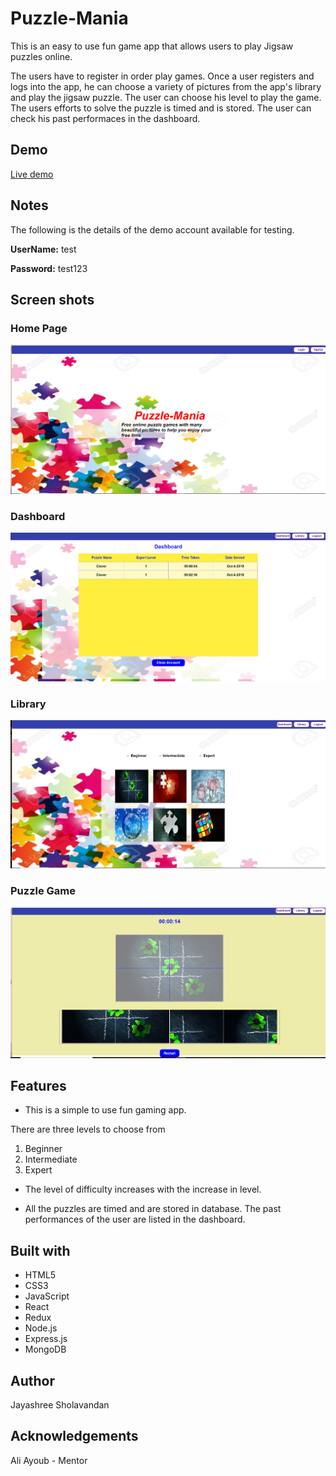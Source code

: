 # Puzzle-Mania

This is an easy to use fun game app that allows users to play Jigsaw puzzles online.

The users have to register in order play games. Once a user registers and logs into the app, he can choose a variety of pictures from the app's library and play the jigsaw puzzle. The user can choose his level to play the game. The users efforts to solve the puzzle is timed and is stored. The user can check his past performaces in the dashboard.

## Demo

[Live demo](https://jigsaw-puzzle-app.herokuapp.com)

## Notes

The following is the details of the demo account available for testing.

**UserName:** test

**Password:** test123

## Screen shots

### Home Page
![homepage](/public/images/home.png)

### Dashboard
![dashboard](/public/images/dashboard.png)

### Library
![library](/public/images/library.png)

### Puzzle Game
![puzzle](/public/images/puzzle.png)

## Features

* This is a simple to use fun gaming app.

There are three levels to choose from 

1. Beginner
2. Intermediate
3. Expert

* The level of difficulty increases with the increase in level.

* All the puzzles are timed and are stored in database. The past performances of the user are listed in the dashboard.

## Built with

* HTML5
* CSS3
* JavaScript
* React
* Redux
* Node.js
* Express.js
* MongoDB

## Author

Jayashree Sholavandan

## Acknowledgements

Ali Ayoub - Mentor


